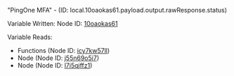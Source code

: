 "PingOne MFA" - (ID: local.10oaokas61.payload.output.rawResponse.status)

Variable Written:
Node ID: [10oaokas61](../nodes/10oaokas61.md)

Variable Reads:
* Functions (Node ID: [icy7kw57ll](../nodes/icy7kw57ll.md))
* Node (Node ID: [j55n69o5i7](../nodes/j55n69o5i7.md))
* Node (Node ID: [l7i5qjffz1](../nodes/l7i5qjffz1.md))
